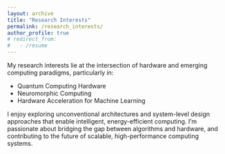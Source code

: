 ```yaml
---
layout: archive
title: "Research Interests"
permalink: /research_interests/
author_profile: true
# redirect_from:
#   - /resume
---
```


My research interests lie at the intersection of hardware and emerging computing paradigms, particularly in:

* Quantum Computing Hardware
* Neuromorphic Computing
* Hardware Acceleration for Machine Learning

I enjoy exploring unconventional architectures and system-level design approaches that enable intelligent, energy-efficient computing. I’m passionate about bridging the gap between algorithms and hardware, and contributing to the future of scalable, high-performance computing systems.